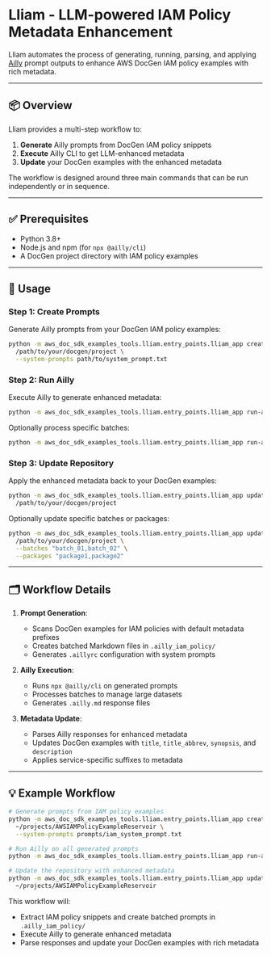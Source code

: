 # Lliam - LLM-powered IAM Policy Metadata Enhancement

Lliam automates the process of generating, running, parsing, and applying [Ailly](https://www.npmjs.com/package/@ailly/cli) prompt outputs to enhance AWS DocGen IAM policy examples with rich metadata.

---

## 📦 Overview

Lliam provides a multi-step workflow to:
1. **Generate** Ailly prompts from DocGen IAM policy snippets
2. **Execute** Ailly CLI to get LLM-enhanced metadata
3. **Update** your DocGen examples with the enhanced metadata

The workflow is designed around three main commands that can be run independently or in sequence.

---

## ✅ Prerequisites

- Python 3.8+
- Node.js and npm (for `npx @ailly/cli`)
- A DocGen project directory with IAM policy examples

---

## 🚀 Usage

### Step 1: Create Prompts

Generate Ailly prompts from your DocGen IAM policy examples:

```bash
python -m aws_doc_sdk_examples_tools.lliam.entry_points.lliam_app create-prompts \
  /path/to/your/docgen/project \
  --system-prompts path/to/system_prompt.txt
```

### Step 2: Run Ailly

Execute Ailly to generate enhanced metadata:

```bash
python -m aws_doc_sdk_examples_tools.lliam.entry_points.lliam_app run-ailly
```

Optionally process specific batches:
```bash
python -m aws_doc_sdk_examples_tools.lliam.entry_points.lliam_app run-ailly --batches "batch_01,batch_02"
```

### Step 3: Update Repository

Apply the enhanced metadata back to your DocGen examples:

```bash
python -m aws_doc_sdk_examples_tools.lliam.entry_points.lliam_app update-reservoir \
  /path/to/your/docgen/project
```

Optionally update specific batches or packages:
```bash
python -m aws_doc_sdk_examples_tools.lliam.entry_points.lliam_app update-reservoir \
  /path/to/your/docgen/project \
  --batches "batch_01,batch_02" \
  --packages "package1,package2"
```

---

## 🗂 Workflow Details

1. **Prompt Generation**: 
   - Scans DocGen examples for IAM policies with default metadata prefixes
   - Creates batched Markdown files in `.ailly_iam_policy/`
   - Generates `.aillyrc` configuration with system prompts

2. **Ailly Execution**:
   - Runs `npx @ailly/cli` on generated prompts
   - Processes batches to manage large datasets
   - Generates `.ailly.md` response files

3. **Metadata Update**:
   - Parses Ailly responses for enhanced metadata
   - Updates DocGen examples with `title`, `title_abbrev`, `synopsis`, and `description`
   - Applies service-specific suffixes to metadata

---

## 💡 Example Workflow

```bash
# Generate prompts from IAM policy examples
python -m aws_doc_sdk_examples_tools.lliam.entry_points.lliam_app create-prompts \
  ~/projects/AWSIAMPolicyExampleReservoir \
  --system-prompts prompts/iam_system_prompt.txt

# Run Ailly on all generated prompts
python -m aws_doc_sdk_examples_tools.lliam.entry_points.lliam_app run-ailly

# Update the repository with enhanced metadata
python -m aws_doc_sdk_examples_tools.lliam.entry_points.lliam_app update-reservoir \
  ~/projects/AWSIAMPolicyExampleReservoir
```

This workflow will:
- Extract IAM policy snippets and create batched prompts in `.ailly_iam_policy/`
- Execute Ailly to generate enhanced metadata
- Parse responses and update your DocGen examples with rich metadata
